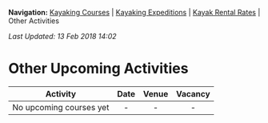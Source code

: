 **Navigation:** [Kayaking Courses](index) &#124; [Kayaking Expeditions](expedition) &#124; [Kayak Rental Rates](rental) &#124; Other Activities

_Last Updated: 13 Feb 2018 14:02_
# Other Upcoming Activities

Activity | Date | Venue | Vacancy
:---:|:---:|:---:|:---:
No upcoming courses yet|-|-|-

